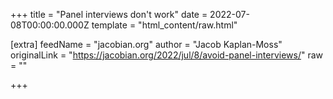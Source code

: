 
+++
title = "Panel interviews don't work"
date = 2022-07-08T00:00:00.000Z
template = "html_content/raw.html"

[extra]
feedName = "jacobian.org"
author = "Jacob Kaplan-Moss"
originalLink = "https://jacobian.org/2022/jul/8/avoid-panel-interviews/"
raw = ""

+++

